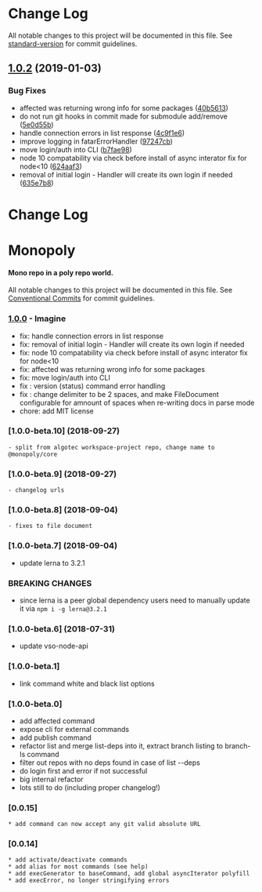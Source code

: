 # Change Log

All notable changes to this project will be documented in this file. See [standard-version](https://github.com/conventional-changelog/standard-version) for commit guidelines.

<a name="1.0.2"></a>
## [1.0.2](https://github.com/Algotec/monopoly-core/compare/v1.0.0-beta.10...v1.0.2) (2019-01-03)


### Bug Fixes

* affected was returning wrong info for some packages ([40b5613](https://github.com/Algotec/monopoly-core/commit/40b5613))
* do not run git hooks in commit made for submodule add/remove ([5e0d55b](https://github.com/Algotec/monopoly-core/commit/5e0d55b))
* handle connection errors in list response ([4c9f1e6](https://github.com/Algotec/monopoly-core/commit/4c9f1e6))
* improve logging in fatarErrorHandler ([97247cb](https://github.com/Algotec/monopoly-core/commit/97247cb))
* move login/auth into CLI ([b7fae98](https://github.com/Algotec/monopoly-core/commit/b7fae98))
* node 10 compatability via check before install of async interator fix for node<10 ([624aaf3](https://github.com/Algotec/monopoly-core/commit/624aaf3))
* removal of initial login - Handler will create its own login if needed ([635e7b8](https://github.com/Algotec/monopoly-core/commit/635e7b8))



# Change Log
# Monopoly
#### Mono repo in a poly repo world.

All notable changes to this project will be documented in this file.
See [Conventional Commits](https://conventionalcommits.org) for commit guidelines.
### [1.0.0](2018-12-08) - Imagine
- fix: handle connection errors in list response 
- fix: removal of initial login - Handler will create its own login if needed 
- fix: node 10 compatability via check before install of async interator fix for node<10 
- fix: affected was returning wrong info for some packages 
- fix: move login/auth into CLI 
- fix : version (status) command error handling 
- fix : change delimiter to be 2 spaces, and make FileDocument configurable for amnount of spaces when re-writing docs in parse mode 
- chore: add MIT license 
### [1.0.0-beta.10] (2018-09-27)
	- split from algotec workspace-project repo, change name to @monopoly/core 
### [1.0.0-beta.9] (2018-09-27)
	- changelog urls 
### [1.0.0-beta.8] (2018-09-04)
	- fixes to file document
### [1.0.0-beta.7] (2018-09-04)
- update lerna to 3.2.1
### BREAKING CHANGES
- since lerna is a peer global dependency users need to manually update it via 
	`npm i -g lerna@3.2.1`
	 
### [1.0.0-beta.6] (2018-07-31)
- update vso-node-api

### [1.0.0-beta.1]
* link command white and black list options
### [1.0.0-beta.0]

* add affected command
* expose cli for external commands
* add publish command
* refactor list and merge list-deps into it, extract branch listing to branch-ls command
* filter out repos with no deps found in case of list --deps
* do login first and error if not successful 
* big internal refactor
* lots still to do (including proper changelog!)

### [0.0.15] 
	* add command can now accept any git valid absolute URL 
### [0.0.14]
	* add activate/deactivate commands
	* add alias for most commands (see help)
	* add execGenerator to baseCommand, add global asyncIterator polyfill
	* add execError, no longer stringifying errors
